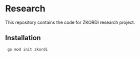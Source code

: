 # Research

This repository contains the code for ZKORDI research project. 


## Installation

``` go mod init zkordi```